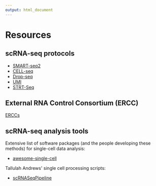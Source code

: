 ```yaml
---
output: html_document
---
```


# Resources

## scRNA-seq protocols

* [SMART-seq2](http://www.nature.com/nmeth/journal/v10/n11/full/nmeth.2639.html)
* [CELL-seq](http://www.cell.com/cell-reports/abstract/S2211-1247%2812%2900228-8)
* [Drop-seq](http://mccarrolllab.com/dropseq/)
* [UMI](http://www.nature.com/nmeth/journal/v11/n2/abs/nmeth.2772.html)
* [STRT-Seq](http://www.ncbi.nlm.nih.gov/pubmed/21543516)

## External RNA Control Consortium (ERCC)

[ERCCs](https://www.thermofisher.com/order/catalog/product/4456740)

## scRNA-seq analysis tools

Extensive list of software packages (and the people developing these methods) for single-cell data analysis:

* [awesome-single-cell](https://github.com/seandavi/awesome-single-cell)

Tallulah Andrews' single cell processing scripts:

* [scRNASeqPipeline](https://github.com/tallulandrews/scRNASeqPipeline)

